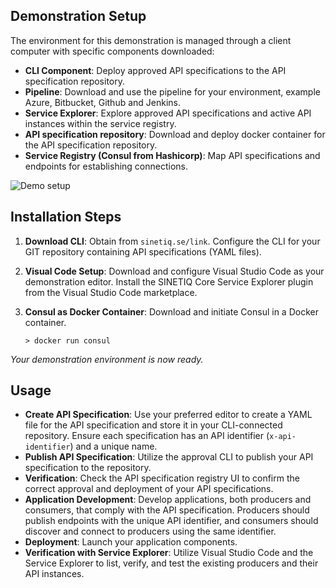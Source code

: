 ## Demonstration Setup

The environment for this demonstration is managed through a client computer with specific components downloaded:
- **CLI Component**: Deploy approved API specifications to the API specification repository.
- **Pipeline**: Download and use the pipeline for your environment, example Azure, Bitbucket, Github and Jenkins.
- **Service Explorer**: Explore approved API specifications and active API instances within the service registry.
- **API specification repository**: Download and deploy docker container for the API specification repository.
- **Service Registry (Consul from Hashicorp)**: Map API specifications and endpoints for establishing connections.

![Demo setup](demo-image "Demo setup")

## Installation Steps

1. **Download CLI**: Obtain from `sinetiq.se/link`. Configure the CLI for your GIT repository containing API specifications (YAML files).
2. **Visual Code Setup**: Download and configure Visual Studio Code as your demonstration editor. Install the SINETIQ Core Service Explorer plugin from the Visual Studio Code marketplace.
3. **Consul as Docker Container**: Download and initiate Consul in a Docker container.

   `> docker run consul`

_Your demonstration environment is now ready._

## Usage

- **Create API Specification**: Use your preferred editor to create a YAML file for the API specification and store it in your CLI-connected repository. Ensure each specification has an API identifier (`x-api-identifier`) and a unique name.
- **Publish API Specification**: Utilize the approval CLI to publish your API specification to the repository.
- **Verification**: Check the API specification registry UI to confirm the correct approval and deployment of your API specifications.
- **Application Development**: Develop applications, both producers and consumers, that comply with the API specification. Producers should publish endpoints with the unique API identifier, and consumers should discover and connect to producers using the same identifier.
- **Deployment**: Launch your application components.
- **Verification with Service Explorer**: Utilize Visual Studio Code and the Service Explorer to list, verify, and test the existing producers and their API instances.
